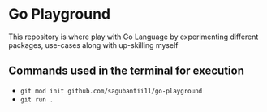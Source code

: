 # Go Playground
This repository is where play with Go Language by experimenting different packages, use-cases along with up-skilling myself

## Commands used in the terminal for execution
- `git mod init github.com/sagubantii11/go-playground`
- `git run .`